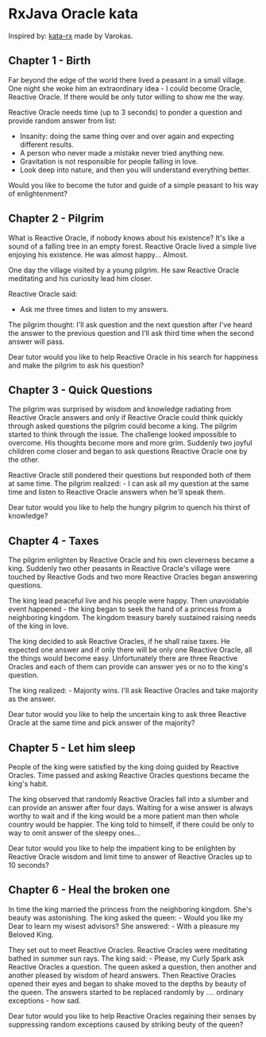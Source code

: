 # RxJava Oracle kata

Inspired by: [kata-rx](https://github.com/varokas/kata-rx) made by Varokas.

## Chapter 1 - Birth

Far beyond the edge of the world there lived a peasant in a small village. One night she woke him
an extraordinary idea - I could become Oracle, Reactive Oracle. If there would be only tutor
willing to show me the way.
 
Reactive Oracle needs time (up to 3 seconds) to ponder a question and provide random answer from list: 
* Insanity: doing the same thing over and over again and expecting different results.
* A person who never made a mistake never tried anything new.
* Gravitation is not responsible for people falling in love.
* Look deep into nature, and then you will understand everything better.

Would you like to become the tutor and guide of a simple peasant to his way of enlightenment?

## Chapter 2 - Pilgrim

What is Reactive Oracle, if nobody knows about his existence? It's like a sound of a falling tree
in an empty forest. Reactive Oracle lived a simple live enjoying his existence. 
He was almost happy... Almost.

One day the village visited by a young pilgrim. He saw Reactive Oracle meditating and his curiosity 
lead him closer. 

Reactive Oracle said:
- Ask me three times and listen to my answers.

The pilgrim thought: I'll ask question and the next question after I've heard the answer to 
the previous question and I'll ask third time when the second answer will pass.

Dear tutor would you like to help Reactive Oracle in his search for happiness and make the pilgrim
to ask his question?

## Chapter 3 - Quick Questions

The pilgrim was surprised by wisdom and knowledge radiating from Reactive Oracle answers and 
only if Reactive Oracle could think quickly through asked questions the pilgrim could become
a king. The pilgrim started to think through the issue. The challenge looked impossible to overcome.
His thoughts become more and more grim. Suddenly two joyful children come closer and began to ask
questions Reactive Oracle one by the other.

Reactive Oracle still pondered their questions but responded both of them at same time. The pilgrim
realized: - I can ask all my question at the same time and listen to Reactive Oracle answers when
he'll speak them.

Dear tutor would you like to help the hungry pilgrim to quench his thirst of knowledge?

## Chapter 4 - Taxes

The pilgrim enlighten by Reactive Oracle and his own cleverness became a king. Suddenly two other
peasants in Reactive Oracle's village were touched by Reactive Gods and two more Reactive Oracles
began answering questions.

The king lead peaceful live and his people were happy. Then unavoidable event happened - the king began
to seek the hand of a princess from a neighboring kingdom. The kingdom treasury barely sustained raising
needs of the king in love.

The king decided to ask Reactive Oracles, if he shall raise taxes. He expected one answer and if only there will be
only one Reactive Oracle, all the things would become easy. Unfortunately there are three Reactive Oracles and
each of them can provide can answer yes or no to the king's question.
 
The king realized: - Majority wins. I'll ask Reactive Oracles and take majority as the answer.

Dear tutor would you like to help the uncertain king to ask three Reactive Oracle at the same time and
pick answer of the majority?

## Chapter 5 - Let him sleep

People of the king were satisfied by the king doing guided by Reactive Oracles. Time passed and asking
Reactive Oracles questions became the king's habit.

The king observed that randomly Reactive Oracles fall into a slumber and can provide an answer after
four days. Waiting for a wise answer is always worthy to wait and if the king would be a more patient 
man then whole country would be happier. The king told to himself, if there could be only to way to omit
answer of the sleepy ones...

Dear tutor would you like to help the impatient king to be enlighten by Reactive Oracle wisdom and limit
time to answer of Reactive Oracles up to 10 seconds?

## Chapter 6 - Heal the broken one

In time the king married the princess from the neighboring kingdom. She's beauty was astonishing.
The king asked the queen: - Would you like my Dear to learn my wisest advisors? 
She answered: - With a pleasure my Beloved King.

They set out to meet Reactive Oracles. Reactive Oracles were meditating bathed in summer sun rays.
The king said: - Please, my Curly Spark ask Reactive Oracles a question. The queen asked a question,
then another and another pleased by wisdom of heard answers. Then Reactive Oracles opened their eyes and
began to shake moved to the depths by beauty of the queen. The answers started to be replaced randomly
by .... ordinary exceptions - how sad.

Dear tutor would you like to help Reactive Oracles regaining their senses by suppressing random exceptions 
caused by striking beuty of the queen?
